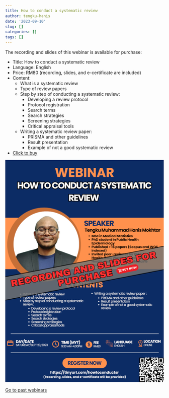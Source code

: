 ```yaml
---
title: How to conduct a systematic review
author: tengku-hanis
date: '2023-09-10'
slug: []
categories: []
tags: []
---
```


The recording and slides of this webinar is available for purchase:

- Title: How to conduct a systematic review
- Language: English
- Price: RM80 (recording, slides, and e-certificate are included)
- Content: 
    - What is a systematic review
    - Type of review papers
    - Step by step of conducting a systematic review:
        - Developing a review protocol
        - Protocol registration 
        - Search terms
        - Search strategies 
        - Screening strategies 
        - Critical appraisal tools
    - Writing a systematic review paper:
        - PRISMA and other guidelines
        - Result presentation
        - Example of not a good systematic review 
- [Click to buy](https://forms.gle/uN6aWTCwnBPzktEM7)

![](images/poster.png)

[Go to past webinars](https://jomresearch.netlify.app/webinars/#past-webinars)